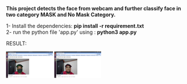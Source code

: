 **This project detects the face from webcam and further classify face in two category MASK and No Mask Category.**

[How to run]:<br />
1- Install the dependencies: **pip install -r requirement.txt**<br />
2- run the python file 'app.py' using : **python3 app.py**<br />

RESULT:<br />

<img src="https://github.com/Ankit-k786/Face-Mask-Detection-using-Webcam/blob/main/templates/withmask.png" width="128"/>
<img src="https://github.com/Ankit-k786/Face-Mask-Detection-using-Webcam/blob/main/templates/withoutmask.png" width="128"/>
